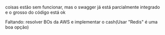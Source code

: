 coisas estão sem funcionar, mas o swagger já está parcialmente integrado e o grosso do código está ok

Faltando: resolver BOs da AWS e implementar o cash(Usar "Redis" é uma boa opção)

